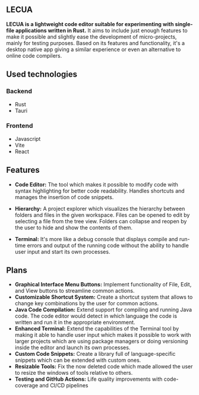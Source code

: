 ## LECUA
**LECUA is a lightweight code editor suitable for experimenting with single-file applications written in Rust.** It aims to include just enough features to make it possible and slightly ease the development of micro-projects, mainly for testing purposes. Based on its features and functionality, it's a desktop native app giving a similar experience or even an alternative to online code compilers.

## Used technologies
### Backend
* Rust
* Tauri
### Frontend
* Javascript
* Vite
* React

## Features
* **Code Editor:** The tool which makes it possible to modify code with syntax highlighting for better code readability. Handles shortcuts and manages the insertion of code snippets.

* **Hierarchy:** A project explorer which visualizes the hierarchy between folders and files in the given workspace. Files can be opened to edit by selecting a file from the tree view. Folders can collapse and reopen by the user to hide and show the contents of them.

* **Terminal:** It's more like a debug console that displays compile and run-time errors and output of the running code without the ability to handle user input and start its own processes.

## Plans
* **Graphical Interface Menu Buttons:** Implement functionality of File, Edit, and View buttons to streamline common actions.
* **Customizable Shortcut System:** Create a shortcut system that allows to change key combinations by the user for common actions.
* **Java Code Compilation:** Extend support for compiling and running Java code. The code editor would detect in which language the code is written and run it in the appropriate environment.
* **Enhanced Terminal:** Extend the capabilities of the Terminal tool by making it able to handle user input which makes it possible to work with larger projects which are using package managers or doing versioning inside the editor and launch its own processes.
* **Custom Code Snippets:** Create a library full of language-specific snippets which can be extended with custom ones.
* **Resizable Tools:** Fix the now deleted code which made allowed the user to resize the windows of tools relative to others.
* **Testing and GitHub Actions:** Life quality improvements with code-coverage and CI/CD pipelines
